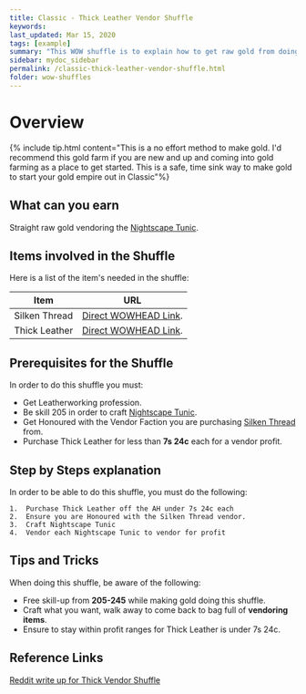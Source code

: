 ```yaml
---
title: Classic - Thick Leather Vendor Shuffle
keywords:
last_updated: Mar 15, 2020
tags: [example]
summary: "This WOW shuffle is to explain how to get raw gold from doing the Thick Leather vendor shuffle in WOW Classic."
sidebar: mydoc_sidebar
permalink: /classic-thick-leather-vendor-shuffle.html
folder: wow-shuffles
---
```


# Overview
{% include tip.html content="This is a no effort method to make gold. I'd recommend this gold farm if you are new and up and coming into gold farming as a place to get started. This is a safe, time sink way to make gold to start your gold empire out in Classic"%}

## What can you earn
Straight raw gold vendoring the [Nightscape Tunic](https://classic.wowhead.com/spell=10499/nightscape-tunic).

## Items involved in the Shuffle

Here is a list of the item's needed in the shuffle:

|Item|URL|
|-------|--------|
|Silken Thread|[Direct WOWHEAD Link](https://classic.wowhead.com/item=4291/silken-thread).|
|Thick Leather|[Direct WOWHEAD Link](https://classic.wowhead.com/item=4304/thick-leather).|

## Prerequisites for the Shuffle
In order to do this shuffle you must:

* Get Leatherworking profession.
* Be skill 205 in order to craft [Nightscape Tunic](https://classic.wowhead.com/spell=10499/nightscape-tunic).
* Get Honoured with the Vendor Faction you are purchasing [Silken Thread](https://classic.wowhead.com/item=4291/silken-thread) from.
* Purchase Thick Leather for less than **7s 24c** each for a vendor profit.

## Step by Steps explanation
In order to be able to do this shuffle, you must do the following:

```
1.  Purchase Thick Leather off the AH under 7s 24c each
2.  Ensure you are Honoured with the Silken Thread vendor.
3.  Craft Nightscape Tunic
4.  Vendor each Nightscape Tunic to vendor for profit
```

## Tips and Tricks
When doing this shuffle, be aware of the following:

* Free skill-up from **205-245** while making gold doing this shuffle.
* Craft what you want, walk away to come back to bag full of **vendoring items**.
* Ensure to stay within profit ranges for Thick Leather is under 7s 24c.

## Reference Links
[Reddit write up for Thick Vendor Shuffle](https://www.reddit.com/r/woweconomy/comments/d357i2/classic_thick_leather_vendor_shuffle/)
